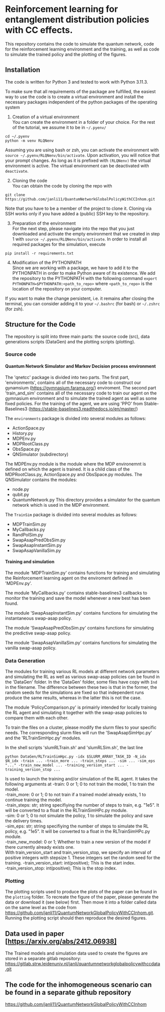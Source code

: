 Reinforcement learning for entanglement distribution policies with CC effects. 
======================================

This repository contains the code to simulate the quantum network, code for the reinforcement learning environment and the training, as well as code to simulate the trained policy and the plotting of the figures. 


## Installation
The code is written for Python 3 and tested to work with Python  3.11.3.

To make sure that all requirements of the package are fulfilled, the easiest way to use the code is to create a virtual environment and install the necessary packages independent of the python packages of the operating system

1. Creation of a virtual environment  
You can create the environment in a folder of your choice. 
For the rest of the tutorial, we assume it to be in `~/.pyenv/`
```
cd ~/.pyenv
python -m venv RLQNenv
```
Assuming you are using bash or zsh, you can activate the environment with `source ~/.pyenv/RLQNenv/bin/activate`.
Upon activation, you will notice that your prompt changes.
As long as it is prefixed with `(RLQNenv)` the virtual environment is active.
The virtual environment can be deactivated with `deactivate`.

2. Cloning the code  
You can obtain the code by cloning the repo with
```
git clone https://github.com/janli11/QuantumNetworkGlobalPolicyWithCCInhom.git
```

Note that you have to be a member of the project to clone it.
Cloning via SSH works only if you have added a (public) SSH key to the repository.

3. Preparation of the environment  
For the next step, please navigate into the repo that you just downloaded and activate the empty environment that we created in step 1 with `source ~/.pyenv/RLQNenv/bin/activate`.
In order to install all required packages for the simulation, execute
```
pip install -r requirements.txt
```

4. Modification of the PYTHONPATH  
Since we are working with a package, we have to add it to the PYTHONPATH in order to make Python aware of its existence.
We add the repository to the PYTHONPATH with the following command
```export PYTHONPATH=$PYTHONPATH:<path_to_repo>```
where `<path_to_repo>` is the location of the repository on your computer.

If you want to make the change persistent, i.e. it remains after closing the terminal, you can consider adding it to your `~/.bashrc` (for bash) or `~/.zshrc` (for zsh).

## Structure for the Code

The repository is split into three main parts: the source code (src), data generations scripts (DataGen) and the plotting scripts (plotting).

### Source code

#### Quantum Network Simulator and Markov Decision process environment 

The 'qnetcc' package is divided into two parts. The first part, 'environments', contains all of the necessary code to construct our gynamsium (https://gymnasium.farama.org/) enviroment. The second part 'train_and_sim' contains all of the necessary code to train our agent on the gymnasium environment and to simulate the trained agent as well as some fixed policies. For the training of the agent, we are using 'PPO' from Stable-Baselines3 (https://stable-baselines3.readthedocs.io/en/master/)

The `environments` package is divided into several modules as follows:
- ActionSpace.py
- History.py
- MDPEnv.py
- MDPRootClass.py
- ObsSpace.py
- QNSimulator (subdirectory)

The MDPEnv.py module is the module where the MDP environemnt is defined on which the agent is trained. It is a child class of the MDPRootClass.py, ActionSpace.py and ObsSpace.py modules. 
The QNSimulator contains the modules: 
- node.py
- qubit.py
- QuantumNetwork.py
This directory provides a simulator for the quantum network which is used in the MDP environment. 

The `TrainSim` package is divided into several modules as follows:
- MDPTrainSim.py
- MyCallbacks.py
- RandPolSim.py
- SwapAsapPredObsSim.py
- SwapAsapInstantSim.py
- SwapAsapVanillaSim.py

#### Training and simulation 

The module 'MDPTrainSim.py' contains functions for training and simulating the Reinforcement learning agent on the enviroment defined in 'MDPEnv.py'.

The module 'MyCallbacks.py' contains stable-baselines3 callbacks to monitor the training and save the model whenever a new best has been found. 

The module 'SwapAsapInstantSim.py' contains functions for simulating the instantaneous swap-asap policy.

The module 'SwapAsapPredObsSim.py' contains functions for simulating the predictive swap-asap policy. 

The module 'SwapAsapVanillaSim.py' contains functions for simulating the vanilla swap-asap policy. 

### Data Generation

The modules for training various RL models at different network parameters and simulating the RL as well as various swap-asap policies can be found in the 'DataGen' folder. In the 'DataGen' folder, some files have copy with `Ind` in the filename. The difference between these two is that in the former, the random seeds for the simulations are fixed so that independent runs produce the same results, whereas in the latter this is not the case. 

The module 'PolicyComparison.py' is primairly intended for locally training the RL agent and simulating it together with the swap-asap policies to compare them with each other. 

To train the files on a cluster, please modify the slurm files to your specific needs. The corresponding slurm files will run the 'SwapAsapSimHpc.py' and the 'RLTrainSimHpc.py' modules.  

In the shell scripts 'slumRLTrain.sh' and 'slumRLSim.sh', the last line 

```
python DataGen/RLTrainSimHpc.py -idx $SLURM_ARRAY_TASK_ID -N_idx $N_idx -train ... -train_more ... -train_steps ... -sim ... -sim_eps "..." -train_new_model ... -training_version_start ... -training_version_stop ...
```

Is used to launch the training and/or simulation of the RL agent. It takes the following arguments at 
-train: 0 or 1; 0 to not train the model, 1 to train the model.  
-train_more: 0 or 1; 0 to not train if a trained model already exists, 1 to continue training the model.  
-train_steps: str; string specifiying the number of steps to train, e.g. "1e5". It will be converted to a float in the RLTrainSimHPc.py module.  
-sim: 0 or 1; 0 to not simulate the policy, 1 to simulate the policy and save the delivery times.   
-sim_eps: str; string specifiying the number of steps to simulate the RL policy, e.g. "1e5". It will be converted to a float in the RLTrainSimHPc.py module.  
-train_new_model: 0 or 1; Whether to train a new version of the model if there currently already exists one.  
With train_version_start and train_version_stop, we specify an interval of positive integers with stepsize 1. These integers set the random seed for the training. 
-train_version_start: int(positive); This is the start index.   
-train_version_stop: int(positive); This is the stop index.   


### Plotting

The plotting scripts used to produce the plots of the paper can be found in the `plotting` folder. To recreate the figure of the paper, please generate the data or download it (see below) first. Then move it into a folder called data on the same level as the code from https://github.com/janli11/QuantumNetworkGlobalPolicyWithCCInhom.git. Running the plotting script should then reproduce the desired figures. 

## Data used in paper [https://arxiv.org/abs/2412.06938]

The Trained models and simulation data used to create the figures are stored in a separate gitlab repository: https://gitlab.strw.leidenuniv.nl/janli/quantumnetworkglobalpolicywithccdata.git

## The code for the inhomogeneous scenario can be found in a separate github repository

https://github.com/janli11/QuantumNetworkGlobalPolicyWithCCInhom
